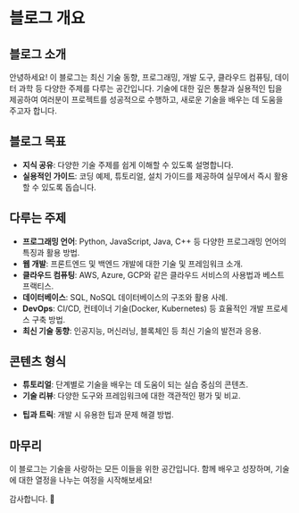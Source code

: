 # 블로그 개요

## 블로그 소개

안녕하세요! 이 블로그는 최신 기술 동향, 프로그래밍, 개발 도구, 클라우드 컴퓨팅, 데이터 과학 등 다양한 주제를 다루는 공간입니다. 기술에 대한 깊은 통찰과 실용적인 팁을 제공하여 여러분이 프로젝트를 성공적으로 수행하고, 새로운 기술을 배우는 데 도움을 주고자 합니다.

## 블로그 목표

- **지식 공유**: 다양한 기술 주제를 쉽게 이해할 수 있도록 설명합니다.
- **실용적인 가이드**: 코딩 예제, 튜토리얼, 설치 가이드를 제공하여 실무에서 즉시 활용할 수 있도록 돕습니다.

[//]: # (- **커뮤니티 구축**: 독자들과의 소통을 통해 서로의 경험을 나누고 배울 수 있는 커뮤니티를 만듭니다.)

## 다루는 주제

- **프로그래밍 언어**: Python, JavaScript, Java, C++ 등 다양한 프로그래밍 언어의 특징과 활용 방법.
- **웹 개발**: 프론트엔드 및 백엔드 개발에 대한 기술 및 프레임워크 소개.
- **클라우드 컴퓨팅**: AWS, Azure, GCP와 같은 클라우드 서비스의 사용법과 베스트 프랙티스.
- **데이터베이스**: SQL, NoSQL 데이터베이스의 구조와 활용 사례.
- **DevOps**: CI/CD, 컨테이너 기술(Docker, Kubernetes) 등 효율적인 개발 프로세스 구축 방법.
- **최신 기술 동향**: 인공지능, 머신러닝, 블록체인 등 최신 기술의 발전과 응용.

## 콘텐츠 형식

- **튜토리얼**: 단계별로 기술을 배우는 데 도움이 되는 실습 중심의 콘텐츠.
- **기술 리뷰**: 다양한 도구와 프레임워크에 대한 객관적인 평가 및 비교.

[//]: # (- **뉴스와 동향**: IT 업계의 최신 뉴스 및 기술 트렌드에 대한 분석.)
- **팁과 트릭**: 개발 시 유용한 팁과 문제 해결 방법.

[//]: # (## 독자 참여)
[//]: # ()
[//]: # (여러분의 의견과 피드백은 저에게 큰 힘이 됩니다. 댓글로 질문이나 의견을 남겨 주시면, 최대한 빠르게 답변드리겠습니다. 또한, 구독 버튼을 클릭하시면 새로운 포스트를 바로 받아보실 수 있습니다!)

## 마무리

이 블로그는 기술을 사랑하는 모든 이들을 위한 공간입니다. 함께 배우고 성장하며, 기술에 대한 열정을 나누는 여정을 시작해보세요!

감사합니다. 🚀